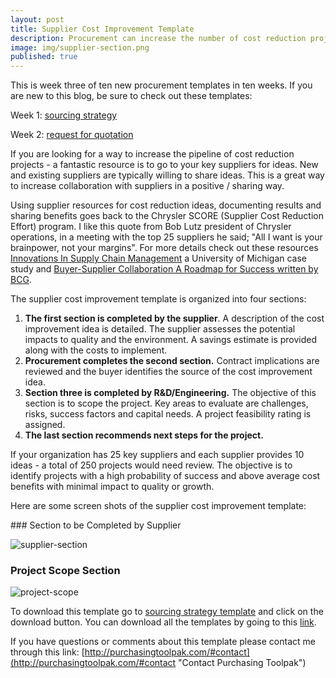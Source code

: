 ```yaml
---
layout: post
title: Supplier Cost Improvement Template
description: Procurement can increase the number of cost reduction projects - by obtaining ideas from key suppliers. Procurement uses the supplier cost improvement template to increase collaboration with suppliers in a positive and sharing way.
image: img/supplier-section.png
published: true
---
```


This is week three of ten new procurement templates in ten weeks. If you are new to this blog, be sure to check out these templates:

 Week 1:	[sourcing strategy]({{site.baseurl}}/2017/04/07/sourcing-strategy-template)

 Week 2:	[request for quotation]({{site.baseurl}}/2017/04/14/request-for-quotation-template)

If you are looking for a way to increase the pipeline of cost reduction projects - a fantastic resource is to go to your key suppliers for ideas. New and existing suppliers are typically willing to share ideas. This is a great way to increase collaboration with suppliers in a positive / sharing way. <!--more-->

Using supplier resources for cost reduction ideas, documenting results and sharing benefits goes back to the Chrysler SCORE (Supplier Cost Reduction Effort) program. I like this quote from Bob Lutz president of Chrysler operations,  in a meeting with the top 25 suppliers he said; "All I want is your brainpower, not your margins".  For more details check out these resources <a href="http://www-personal.umich.edu/~afuah/cases/case3.html"> Innovations In Supply Chain Management</a> a University of Michigan case study and <a href="https://www.bcgperspectives.com/content/articles/sourcing_procurement_supply_chain_management_buyer_supplier_collaboration_roadmap_for_success/"> Buyer-Supplier Collaboration A Roadmap for Success written by BCG</a>.

The supplier cost improvement template is organized into four sections:

1. **The first section is completed by the supplier**. A description of the cost improvement idea is detailed. The supplier assesses the potential impacts to quality and the environment.  A savings estimate is provided along with the costs to implement.
2. **Procurement completes the second section.** Contract implications are reviewed and the buyer identifies the source of the cost improvement idea.
3. **Section three is completed by R&D/Engineering.** The objective of this section is to scope the project. Key areas to evaluate are challenges, risks, success factors and capital needs. A project feasibility rating is assigned.
4. **The last section recommends next steps for the project.**

If your organization has 25 key suppliers and each supplier provides 10 ideas - a total of 250 projects would need review. The objective is to identify projects with a high probability of success and above average cost benefits with minimal impact to quality or growth.

Here are some screen shots of the supplier cost improvement template:
<div style="text-align:left" markdown="1">
###  Section to be Completed by Supplier

![supplier-section]({{site.baseurl}}/img/supplier-section.png)

### Project Scope Section

![project-scope]({{site.baseurl}}/img/project-scope.png)
</div>

To download this template go to <a href="https://github.com/purchasingtoolpak/purchasingtoolpak/blob/master/supplier-integration/supplier-cost-improvement-template.docx">sourcing strategy template</a> and click on the download button. You can download all the templates by going to this <a href="http://purchasingtoolpak.com/#team">link</a>.

If you have questions or comments about this template please contact me through this link:
[http://purchasingtoolpak.com/#contact](http://purchasingtoolpak.com/#contact "Contact Purchasing Toolpak")

